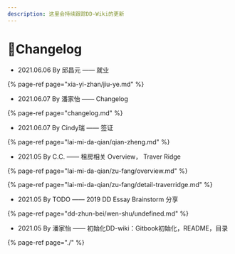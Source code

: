 ```yaml
---
description: 这里会持续跟踪DD-Wiki的更新
---
```


# 🌟Changelog

* 2021.06.06 By 邱昌元 —— 就业

{% page-ref page="xia-yi-zhan/jiu-ye.md" %}

* 2021.06.07 By 潘家怡 —— Changelog

{% page-ref page="changelog.md" %}

* 2021.06.07 By Cindy瑞 —— 签证

{% page-ref page="lai-mi-da-qian/qian-zheng.md" %}

* 2021.05 By  C.C. —— 租房相关 Overview， Traver Ridge

{% page-ref page="lai-mi-da-qian/zu-fang/overview.md" %}

{% page-ref page="lai-mi-da-qian/zu-fang/detail-traverridge.md" %}

* 2021.05 By  TODO —— 2019 DD Essay Brainstorm 分享

{% page-ref page="dd-zhun-bei/wen-shu/undefined.md" %}

* 2021.05 By 潘家怡  —— 初始化DD-wiki：Gitbook初始化，README，目录

{% page-ref page="./" %}





